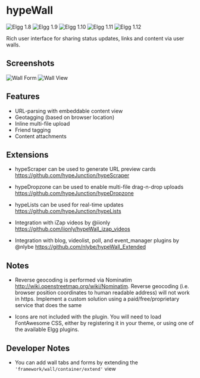 hypeWall
=========
![Elgg 1.8](https://img.shields.io/badge/Elgg-1.8.x-orange.svg?style=flat-square)
![Elgg 1.9](https://img.shields.io/badge/Elgg-1.9.x-orange.svg?style=flat-square)
![Elgg 1.10](https://img.shields.io/badge/Elgg-1.10.x-orange.svg?style=flat-square)
![Elgg 1.11](https://img.shields.io/badge/Elgg-1.11.x-orange.svg?style=flat-square)
![Elgg 1.12](https://img.shields.io/badge/Elgg-1.12.x-orange.svg?style=flat-square)

Rich user interface for sharing status updates, links and content via user walls.

## Screenshots

![Wall Form](https://raw.github.com/hypeJunction/hypeWall/master/screenshots/wall-form.png "Form")
![Wall View](https://raw.github.com/hypeJunction/hypeWall/master/screenshots/wall-items.png "Wall items")


## Features

- URL-parsing with embeddable content view
- Geotagging (based on browser location)
- Inline multi-file upload
- Friend tagging
- Content attachments


## Extensions

- hypeScraper can be used to generate URL preview cards
https://github.com/hypeJunction/hypeScraper

- hypeDropzone can be used to enable multi-file drag-n-drop uploads
https://github.com/hypeJunction/hypeDropzone

- hypeLists can be used for real-time updates
https://github.com/hypeJunction/hypeLists

- Integration with iZap videos by @iionly
https://github.com/iionly/hypeWall_izap_videos

- Integration with blog, videolist, poll, and event_manager plugins by @nlybe
https://github.com/nlybe/hypeWall_Extended


## Notes

* Reverse geocoding is performed via Nominatim http://wiki.openstreetmap.org/wiki/Nominatim.
Reverse geocoding (i.e. browser position coordinates to human readable address)
will not work in https. Implement a custom solution using a paid/free/proprietary
service that does the same

* Icons are not included with the plugin. You will need to load FontAwesome CSS,
either by registering it in your theme, or using one of the available Elgg plugins.


## Developer Notes

* You can add wall tabs and forms by extending the ```'framework/wall/container/extend'``` view
